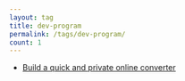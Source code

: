 ```yaml
---
layout: tag
title: dev-program
permalink: /tags/dev-program/
count: 1
---
```


- [Build a quick and private online converter](https://matan-h.com/build-quick-private-online-converter)

